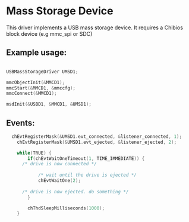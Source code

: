 Mass Storage Device
===================

This driver implements a USB mass storage device. It requires a Chibios block device (e.g mmc_spi or SDC)

Example usage:
--------------
```c

USBMassStorageDriver UMSD1;

mmcObjectInit(&MMCD1);
mmcStart(&MMCD1, &mmccfg);
mmcConnect(&MMCD1);

msdInit(&USBD1, &MMCD1, &UMSD1);
```

Events:
--------------
```c
  chEvtRegisterMask(&UMSD1.evt_connected, &listener_connected, 1);
	chEvtRegisterMask(&UMSD1.evt_ejected, &listener_ejected, 2);

	while(TRUE) {
		if(chEvtWaitOneTimeout(1, TIME_IMMEDIATE)) {
      /* drive is now connected */
      
			/* wait until the drive is ejected */
			chEvtWaitOne(2);
			
      /* drive is now ejected. do something */
		}

		chThdSleepMilliseconds(1000);
	}
```